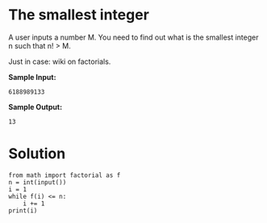 # The smallest integer

A user inputs a number M. You need to find out what is the smallest integer n such that n! > M.

Just in case: wiki on factorials.

**Sample Input:**

```
6188989133
```

**Sample Output:**

```
13
```

# Solution

```
from math import factorial as f
n = int(input())
i = 1
while f(i) <= n:
    i += 1
print(i)
```